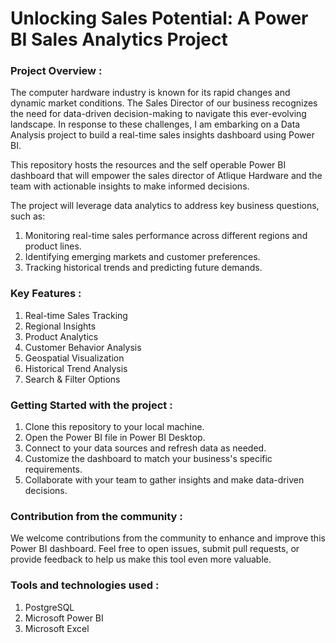 # Unlocking Sales Potential: A Power BI Sales Analytics Project

### Project Overview :

The computer hardware industry is known for its rapid changes and dynamic market conditions. The Sales Director of our business recognizes the need for data-driven decision-making to navigate this ever-evolving landscape. In response to these challenges, I am embarking on a Data Analysis project to build a real-time sales insights dashboard using Power BI.

This repository hosts the resources and the self operable Power BI dashboard that will empower the sales director of Atlique Hardware and the team with actionable insights to make informed decisions.

The project will leverage data analytics to address key business questions, such as:

1. Monitoring real-time sales performance across different regions and product lines.
2. Identifying emerging markets and customer preferences.
3. Tracking historical trends and predicting future demands.


### Key Features : 

1. Real-time Sales Tracking
2. Regional Insights
3. Product Analytics
4. Customer Behavior Analysis
5. Geospatial Visualization
6. Historical Trend Analysis
7. Search & Filter Options

### Getting Started with the project :

1. Clone this repository to your local machine.
2. Open the Power BI file in Power BI Desktop.
3. Connect to your data sources and refresh data as needed.
4. Customize the dashboard to match your business's specific requirements.
5. Collaborate with your team to gather insights and make data-driven decisions.


### Contribution from the community :

We welcome contributions from the community to enhance and improve this Power BI dashboard. Feel free to open issues, submit pull requests, or provide feedback to help us make this tool even more valuable.


### Tools and technologies used :
1. PostgreSQL 
2. Microsoft Power BI 
3. Microsoft Excel

